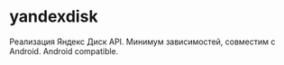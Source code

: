 yandexdisk
==========

Реализация Яндекс Диск API. Минимум зависимостей, совместим с Android. Android compatible.